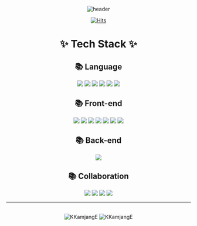 <div align="center">
  
![header](https://capsule-render.vercel.app/api?type=waving&color=0:a82da8,100:da8f00&height=230&section=header&text=Jemin&desc="Hi.%20I`m%20a%20Front-end%20Engineer"&fontAlign=50&fontAlignY=35&fontSize=50&fontColor=ffffff)

[![Hits](https://hits.seeyoufarm.com/api/count/incr/badge.svg?url=https%3A%2F%2Fgithub.com%2FKKamjangE%2Fhit-counter&count_bg=%23408CCA&title_bg=%23555555&icon=github.svg&icon_color=%23E7E7E7&title=KKamjangE&edge_flat=false)](https://hits.seeyoufarm.com)

# ✨ Tech Stack ✨

## 📚 Language
<img src="https://img.shields.io/badge/JavaScript-F7DF1E?style=flat&logo=Javascript&logoColor=white"/>
<img src="https://img.shields.io/badge/TypeScript-3178C6?style=flat&logo=TypeScript&logoColor=white"/>
<img src="https://img.shields.io/badge/HTML5-E34F26?style=flat&logo=HTML5&logoColor=white"/>
<img src="https://img.shields.io/badge/CSS3-1572B6?style=flat&logo=CSS3&logoColor=white"/>
<img src="https://img.shields.io/badge/Python-3776AB?style=flat&logo=python&logoColor=white"/>
<img src="https://img.shields.io/badge/Clang-A8B9CC?style=flat&logo=c&logoColor=white"/>

## 📚 Front-end
<img src="https://img.shields.io/badge/React-61DAFB?style=flat&logo=React&logoColor=white"/>
<img src="https://img.shields.io/badge/Next-000000?style=flat&logo=nextdotjs&logoColor=white"/>
<img src="https://img.shields.io/badge/Redux-764ABC?style=flat&logo=redux&logoColor=white"/>
<img src="https://img.shields.io/badge/Axios-5A29E4?style=flat&logo=axios&logoColor=white"/>
<img src="https://img.shields.io/badge/Framer-0055FF?style=flat&logo=framer&logoColor=white"/>
<img src="https://img.shields.io/badge/Vite-646CFF?style=flat&logo=vite&logoColor=white"/>
<img src="https://img.shields.io/badge/Styled-DB7093?style=flat&logo=styledcomponents&logoColor=white"/>

## 📚 Back-end
<img src="https://img.shields.io/badge/Firebase-FFCA28?style=flat&logo=firebase&logoColor=white"/>

## 📚 Collaboration
<img src="https://img.shields.io/badge/Amazon AWS-232F3E?style=flat&logo=Amazon AWS&logoColor=white"/>
<img src="https://img.shields.io/badge/GitHub-181717?style=flat&logo=GitHub&logoColor=white"/>
<img src="https://img.shields.io/badge/Vercel-000000?style=flat&logo=vercel&logoColor=white"/>
<img src="https://img.shields.io/badge/Figma-F24E1E?style=flat&logo=figma&logoColor=white"/>

<hr>
<br>
<img src="https://github-readme-stats.vercel.app/api?username=KKamjangE&show_icons=true&locale=en" alt="KKamjangE" />
<img src="https://github-readme-stats.vercel.app/api/top-langs?username=KKamjangE&show_icons=true&locale=en&layout=compact" alt="KKamjangE" />
</div>
